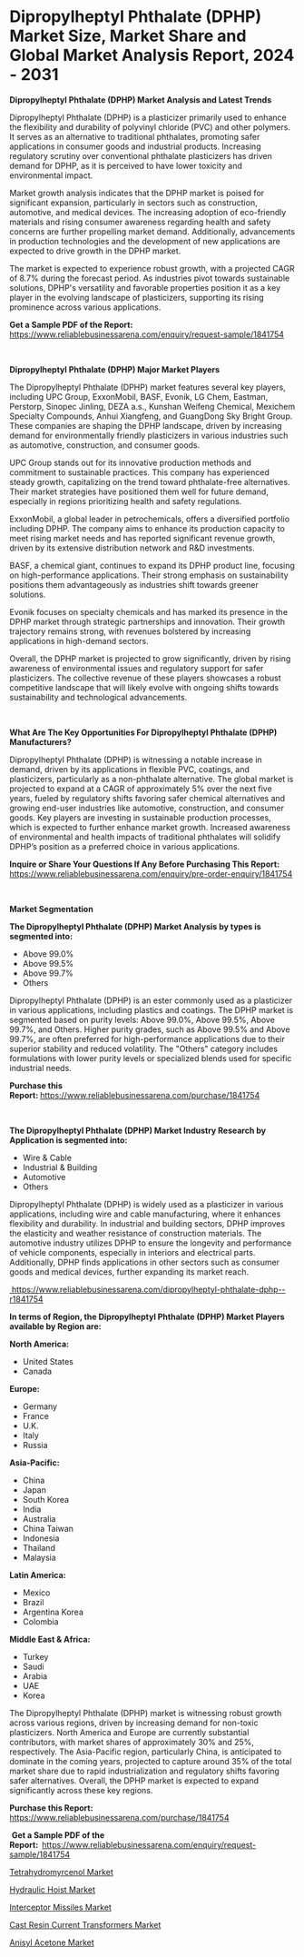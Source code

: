 <p><h1>Dipropylheptyl Phthalate (DPHP) Market Size, Market Share and Global Market Analysis Report, 2024 - 2031</h1></p><p><strong>Dipropylheptyl Phthalate (DPHP) Market Analysis and Latest Trends</strong></p>
<p><p>Dipropylheptyl Phthalate (DPHP) is a plasticizer primarily used to enhance the flexibility and durability of polyvinyl chloride (PVC) and other polymers. It serves as an alternative to traditional phthalates, promoting safer applications in consumer goods and industrial products. Increasing regulatory scrutiny over conventional phthalate plasticizers has driven demand for DPHP, as it is perceived to have lower toxicity and environmental impact.</p><p>Market growth analysis indicates that the DPHP market is poised for significant expansion, particularly in sectors such as construction, automotive, and medical devices. The increasing adoption of eco-friendly materials and rising consumer awareness regarding health and safety concerns are further propelling market demand. Additionally, advancements in production technologies and the development of new applications are expected to drive growth in the DPHP market.</p><p>The market is expected to experience robust growth, with a projected CAGR of 8.7% during the forecast period. As industries pivot towards sustainable solutions, DPHP's versatility and favorable properties position it as a key player in the evolving landscape of plasticizers, supporting its rising prominence across various applications.</p></p>
<p><strong>Get a Sample PDF of the Report:&nbsp;</strong> <a href="https://www.reliablebusinessarena.com/enquiry/request-sample/1841754?utm_campaign=1444&utm_medium=2&utm_source=Github&utm_content=ia&utm_term=16102024&utm_id=dipropylheptyl-phthalate-dphp">https://www.reliablebusinessarena.com/enquiry/request-sample/1841754</a></p>
<p>&nbsp;</p>
<p><strong>Dipropylheptyl Phthalate (DPHP) Major Market Players</strong></p>
<p><p>The Dipropylheptyl Phthalate (DPHP) market features several key players, including UPC Group, ExxonMobil, BASF, Evonik, LG Chem, Eastman, Perstorp, Sinopec Jinling, DEZA a.s., Kunshan Weifeng Chemical, Mexichem Specialty Compounds, Anhui Xiangfeng, and GuangDong Sky Bright Group. These companies are shaping the DPHP landscape, driven by increasing demand for environmentally friendly plasticizers in various industries such as automotive, construction, and consumer goods.</p><p>UPC Group stands out for its innovative production methods and commitment to sustainable practices. This company has experienced steady growth, capitalizing on the trend toward phthalate-free alternatives. Their market strategies have positioned them well for future demand, especially in regions prioritizing health and safety regulations.</p><p>ExxonMobil, a global leader in petrochemicals, offers a diversified portfolio including DPHP. The company aims to enhance its production capacity to meet rising market needs and has reported significant revenue growth, driven by its extensive distribution network and R&D investments. </p><p>BASF, a chemical giant, continues to expand its DPHP product line, focusing on high-performance applications. Their strong emphasis on sustainability positions them advantageously as industries shift towards greener solutions.</p><p>Evonik focuses on specialty chemicals and has marked its presence in the DPHP market through strategic partnerships and innovation. Their growth trajectory remains strong, with revenues bolstered by increasing applications in high-demand sectors. </p><p>Overall, the DPHP market is projected to grow significantly, driven by rising awareness of environmental issues and regulatory support for safer plasticizers. The collective revenue of these players showcases a robust competitive landscape that will likely evolve with ongoing shifts towards sustainability and technological advancements.</p></p>
<p>&nbsp;</p>
<p><strong>What Are The Key Opportunities For Dipropylheptyl Phthalate (DPHP) Manufacturers?</strong></p>
<p><p>Dipropylheptyl Phthalate (DPHP) is witnessing a notable increase in demand, driven by its applications in flexible PVC, coatings, and plasticizers, particularly as a non-phthalate alternative. The global market is projected to expand at a CAGR of approximately 5% over the next five years, fueled by regulatory shifts favoring safer chemical alternatives and growing end-user industries like automotive, construction, and consumer goods. Key players are investing in sustainable production processes, which is expected to further enhance market growth. Increased awareness of environmental and health impacts of traditional phthalates will solidify DPHP’s position as a preferred choice in various applications.</p></p>
<p><strong>Inquire or Share Your Questions If Any Before Purchasing This Report:</strong> <a href="https://www.reliablebusinessarena.com/enquiry/pre-order-enquiry/1841754?utm_campaign=1444&utm_medium=2&utm_source=Github&utm_content=ia&utm_term=16102024&utm_id=dipropylheptyl-phthalate-dphp">https://www.reliablebusinessarena.com/enquiry/pre-order-enquiry/1841754</a></p>
<p>&nbsp;</p>
<p><strong>Market Segmentation</strong></p>
<p><strong>The Dipropylheptyl Phthalate (DPHP) Market Analysis by types is segmented into:</strong></p>
<p><ul><li>Above 99.0%</li><li>Above 99.5%</li><li>Above 99.7%</li><li>Others</li></ul></p>
<p><p>Dipropylheptyl Phthalate (DPHP) is an ester commonly used as a plasticizer in various applications, including plastics and coatings. The DPHP market is segmented based on purity levels: Above 99.0%, Above 99.5%, Above 99.7%, and Others. Higher purity grades, such as Above 99.5% and Above 99.7%, are often preferred for high-performance applications due to their superior stability and reduced volatility. The "Others" category includes formulations with lower purity levels or specialized blends used for specific industrial needs.</p></p>
<p><strong>Purchase this Report:&nbsp;</strong><a href="https://www.reliablebusinessarena.com/purchase/1841754?utm_campaign=1444&utm_medium=2&utm_source=Github&utm_content=ia&utm_term=16102024&utm_id=dipropylheptyl-phthalate-dphp">https://www.reliablebusinessarena.com/purchase/1841754</a></p>
<p>&nbsp;</p>
<p><strong>The Dipropylheptyl Phthalate (DPHP) Market Industry Research by Application is segmented into:</strong></p>
<p><ul><li>Wire & Cable</li><li>Industrial & Building</li><li>Automotive</li><li>Others</li></ul></p>
<p><p>Dipropylheptyl Phthalate (DPHP) is widely used as a plasticizer in various applications, including wire and cable manufacturing, where it enhances flexibility and durability. In industrial and building sectors, DPHP improves the elasticity and weather resistance of construction materials. The automotive industry utilizes DPHP to ensure the longevity and performance of vehicle components, especially in interiors and electrical parts. Additionally, DPHP finds applications in other sectors such as consumer goods and medical devices, further expanding its market reach.</p></p>
<p><a href="https://www.reliablebusinessarena.com/dipropylheptyl-phthalate-dphp--r1841754?utm_campaign=1444&utm_medium=2&utm_source=Github&utm_content=ia&utm_term=16102024&utm_id=dipropylheptyl-phthalate-dphp">&nbsp;https://www.reliablebusinessarena.com/dipropylheptyl-phthalate-dphp--r1841754</a></p>
<p><strong>In terms of Region, the Dipropylheptyl Phthalate (DPHP) Market Players available by Region are:</strong></p>
<p>
    <p> <strong> North America: </strong>
        <ul>
            <li>United States</li>
            <li>Canada</li>
        </ul>
        </p> 
    <p> <strong> Europe: </strong>
        <ul>
            <li>Germany</li>
            <li>France</li>
            <li>U.K.</li>
            <li>Italy</li>
            <li>Russia</li>
        </ul>
        </p> 
    <p> <strong> Asia-Pacific: </strong>
        <ul>
            <li>China</li>
            <li>Japan</li>
            <li>South Korea</li>
            <li>India</li>
            <li>Australia</li>
            <li>China Taiwan</li>
            <li>Indonesia</li>
            <li>Thailand</li>
            <li>Malaysia</li>
        </ul>
        </p> 
    <p> <strong> Latin America: </strong>
        <ul>
            <li>Mexico</li>
            <li>Brazil</li>
            <li>Argentina Korea</li>
            <li>Colombia</li>
        </ul>
        </p> 
    <p> <strong> Middle East & Africa: </strong>
        <ul>
            <li>Turkey</li>
            <li>Saudi</li>
            <li>Arabia</li>
            <li>UAE</li>
            <li>Korea</li>
        </ul>
    </p>
    </p>
<p><p>The Dipropylheptyl Phthalate (DPHP) market is witnessing robust growth across various regions, driven by increasing demand for non-toxic plasticizers. North America and Europe are currently substantial contributors, with market shares of approximately 30% and 25%, respectively. The Asia-Pacific region, particularly China, is anticipated to dominate in the coming years, projected to capture around 35% of the total market share due to rapid industrialization and regulatory shifts favoring safer alternatives. Overall, the DPHP market is expected to expand significantly across these key regions.</p></p>
<p><strong>Purchase this Report: </strong><a href="https://www.reliablebusinessarena.com/purchase/1841754?utm_campaign=1444&utm_medium=2&utm_source=Github&utm_content=ia&utm_term=16102024&utm_id=dipropylheptyl-phthalate-dphp">https://www.reliablebusinessarena.com/purchase/1841754</a></p>
<p>&nbsp;<strong>Get a Sample PDF of the Report:&nbsp;&nbsp;</strong><a href="https://www.reliablebusinessarena.com/enquiry/request-sample/1841754?utm_campaign=1444&utm_medium=2&utm_source=Github&utm_content=ia&utm_term=16102024&utm_id=dipropylheptyl-phthalate-dphp">https://www.reliablebusinessarena.com/enquiry/request-sample/1841754</a></p>
<p><strong></strong></p>
<p><p><a href="https://www.linkedin.com/pulse/exploring-tetrahydromyrcenol-market-dynamics-global-trends-06xfc?utm_campaign=1444&utm_medium=2&utm_source=Github&utm_content=ia&utm_term=16102024&utm_id=dipropylheptyl-phthalate-dphp">Tetrahydromyrcenol Market</a></p><p><a href="https://issuu.com/reportprime-2/docs/hydraulic-hoist-market-size-2030.pp_b2e649176394d0?utm_campaign=1444&utm_medium=2&utm_source=Github&utm_content=ia&utm_term=16102024&utm_id=dipropylheptyl-phthalate-dphp">Hydraulic Hoist Market</a></p><p><a href="https://issuu.com/reportprime-2/docs/interceptor-missiles-market-size-20_d9f74808559ad7?utm_campaign=1444&utm_medium=2&utm_source=Github&utm_content=ia&utm_term=16102024&utm_id=dipropylheptyl-phthalate-dphp">Interceptor Missiles Market</a></p><p><a href="https://github.com/mabutironaldo/Market-Research-Report-List-6/blob/main/cast-resin-current-transformers-market.md?utm_campaign=1444&utm_medium=2&utm_source=Github&utm_content=ia&utm_term=16102024&utm_id=dipropylheptyl-phthalate-dphp">Cast Resin Current Transformers Market</a></p><p><a href="https://www.linkedin.com/pulse/anisyl-acetone-market-matrix-applications-types-cagr-growth-4phwc?utm_campaign=1444&utm_medium=2&utm_source=Github&utm_content=ia&utm_term=16102024&utm_id=dipropylheptyl-phthalate-dphp">Anisyl Acetone Market</a></p></p>